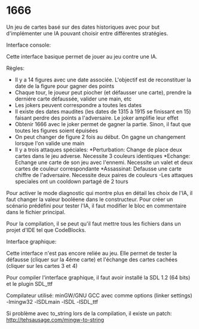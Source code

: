 # 1666

Un jeu de cartes basé sur des dates historiques avec pour but d'implémenter une IA pouvant choisir entre différentes stratégies.

Interface console:

Cette interface basique permet de jouer au jeu contre une IA.

Règles:
- Il y a 14 figures avec une date associée. L'objectif est de reconstituer la date de la figure pour gagner des points
- Chaque tour, le joueur peut piocher (et défausser une carte), prendre la derniére carte défaussée, valider une main, etc
- Les jokers peuvent correspondre a toutes les dates
- Il existe des dates maudites (les dates de 1315 à 1915 se finissant en 15) faisant perdre des points a l'adversaire. Le joker amplifie leur effet
- Obtenir 1666 avec le joker permet de gagner la partie. Sinon, il faut que toutes les figures soient épuisées
- On peut changer de figure 2 fois au début. On gagne un changement lorsque l'on valide une main
- Il y a trois attaques spéciales:
	*Perturbation: Change de place deux cartes dans le jeu adverse. Necessite 3 couleurs identiques
	*Echange: Echange une carte de son jeu avec l'ennemi. Necessite un valet et deux cartes de couleur correspondante
	*Assassinat: Defausse une carte chiffre de l'adversaire. Necessite deux paires de couleurs
-Les attaques speciales ont un cooldown partagé de 2 tours

Pour activer le mode diagnostic qui montre plus en détail les choix de l'IA, il faut changer la valeur booléene dans le constructeur.
Pour créer un scénario prédéfini pour tester l'IA, il faut modifier le bloc en commentaire dans le fichier principal.

Pour la compilation, il se peut qu'il faut mettre tous les fichiers dans un projet d'IDE tel que CodeBlocks.

Interface graphique:

Cette interface n'est pas encore reliée au jeu.
Elle permet de tester la défausse (cliquer sur la 4éme carte) et l'échange des cartes cachées (cliquer sur les cartes 3 et 4)

Pour compiler l'interface graphique, il faut avoir installé la SDL 1.2 (64 bits) et le plugin SDL_ttf

Compilateur utilisé: minGW/GNU GCC avec comme options (linker settings)
-lmingw32
-lSDLmain
-lSDL
-lSDL_ttf

Si problème avec to_string lors de la compilation, il existe un patch: http://tehsausage.com/mingw-to-string